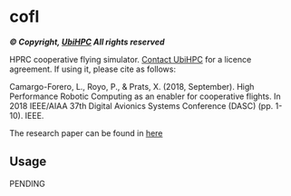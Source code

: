 # cofl

***© Copyright, [UbiHPC](https://ubihpc.com/)
All rights reserved***

HPRC cooperative flying simulator. [Contact UbiHPC](https://ubihpc.com/contact-us) for a licence agreement. If using it, please cite as follows:

Camargo-Forero, L., Royo, P., & Prats, X. (2018, September). High Performance Robotic Computing as an enabler for cooperative flights. In 2018 IEEE/AIAA 37th Digital Avionics Systems Conference (DASC) (pp. 1-10). IEEE.

The research paper can be found in [here](https://ieeexplore.ieee.org/abstract/document/8569851)


## Usage

PENDING
